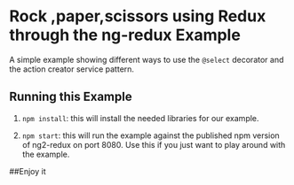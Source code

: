 # Rock ,paper,scissors using Redux through the ng-redux  Example

A simple example showing different ways to use the `@select` decorator and
the action creator service pattern.

## Running this Example


1. `npm install`: this will install the needed libraries for our example.

2. `npm start`: this will run the example against the published npm version of
ng2-redux on port 8080. Use this if you just want to play around with the
example.


##Enjoy it
